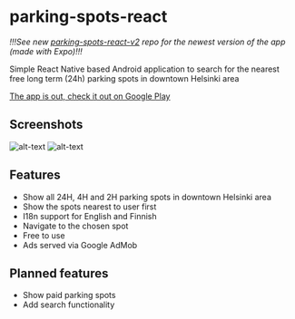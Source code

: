 # parking-spots-react

*!!!See new [parking-spots-react-v2](https://github.com/gitjzu/parking-spots-react-v2) repo for the newest version of the app (made with Expo)!!!*

Simple React Native based Android application to search for the nearest free long term (24h) parking spots in downtown Helsinki area

[The app is out, check it out on Google Play ](https://play.google.com/store/apps/details?id=com.parkingspots "Parking Spots App")

## Screenshots
![alt-text][scr1]
![alt-text][scr2]

[scr1]: https://lh3.googleusercontent.com/k4DfoGzrbkna0L6Z36rwyfr-P-ExdoWIjoDL9Wrl1RT6hWdTFd4gvJqyydgoFfnHxS0=h310-rw "mainscreen"
[scr2]: https://lh3.googleusercontent.com/mvxREpuWDoxlBKDRN9uBrWsoB9rYjb_iggIs7_NQP4sOA8skNucQ377Ve8b1DLa_82F_=h310-rw "drawer"

## Features
- Show all 24H, 4H and 2H parking spots in downtown Helsinki area
- Show the spots nearest to user first
- I18n support for English and Finnish
- Navigate to the chosen spot
- Free to use
- Ads served via Google AdMob

## Planned features
- Show paid parking spots
- Add search functionality
